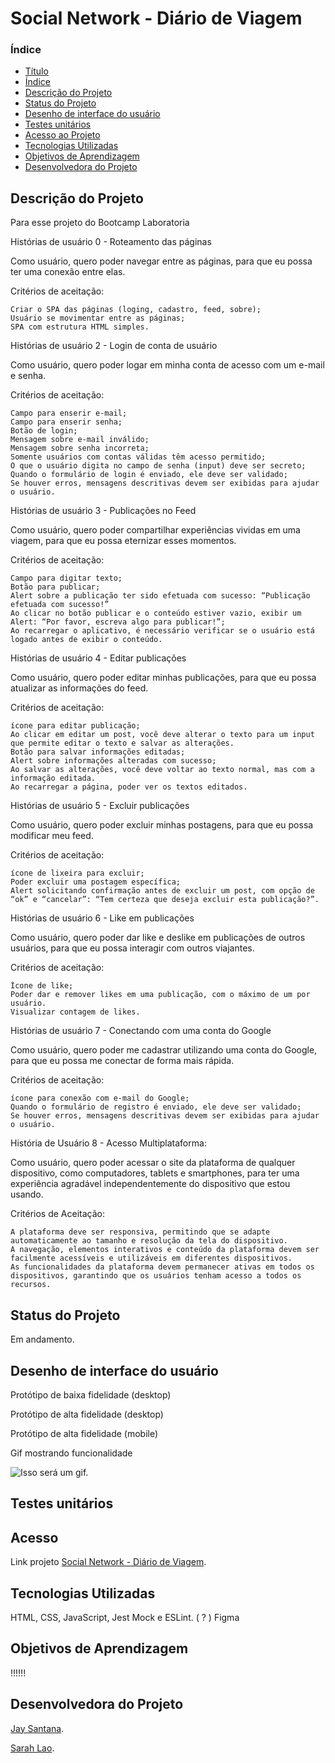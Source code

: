 # Social Network - Diário de Viagem 


### Índice

* [Título](#Título)
* [Índice](#índice)
* [Descrição do Projeto](#descrição-do-projeto)
* [Status do Projeto](#status-do-Projeto)
* [Desenho de interface do usuário](#desenho-de-interface-do-usuário)
* [Testes unitários](#testes-unitários)
* [Acesso ao Projeto](#acesso-ao-projeto)
* [Tecnologias Utilizadas](#tecnologias-utilizadas) 
* [Objetivos de Aprendizagem](#objetivos-de-aprendizagem)
* [Desenvolvedora do Projeto](#desenvolvedora)


## Descrição do Projeto 
Para esse projeto do Bootcamp Laboratoria 


Histórias de usuário 0 - Roteamento das páginas

Como usuário, quero poder navegar entre as páginas, para que eu possa ter uma conexão entre elas.

Critérios de aceitação:

    Criar o SPA das páginas (loging, cadastro, feed, sobre);
    Usuário se movimentar entre as páginas;
    SPA com estrutura HTML simples.

Histórias de usuário 2 - Login de conta de usuário

Como usuário, quero poder logar em minha conta de acesso com um e-mail e senha.

Critérios de aceitação:

    Campo para enserir e-mail; 
    Campo para enserir senha;
    Botão de login;
    Mensagem sobre e-mail inválido;
    Mensagem sobre senha incorreta;
    Somente usuários com contas válidas têm acesso permitido;
    O que o usuário digita no campo de senha (input) deve ser secreto;
    Quando o formulário de login é enviado, ele deve ser validado;
    Se houver erros, mensagens descritivas devem ser exibidas para ajudar o usuário.

Histórias de usuário 3 - Publicações no Feed

Como usuário, quero poder compartilhar experiências vividas em uma viagem, para que eu possa eternizar esses momentos.

Critérios de aceitação:

    Campo para digitar texto;
    Botão para publicar;
    Alert sobre a publicação ter sido efetuada com sucesso: “Publicação efetuada com sucesso!”
    Ao clicar no botão publicar e o conteúdo estiver vazio, exibir um Alert: “Por favor, escreva algo para publicar!”;
    Ao recarregar o aplicativo, é necessário verificar se o usuário está logado antes de exibir o conteúdo.

Histórias de usuário 4 - Editar publicações

Como usuário, quero poder editar minhas publicações, para que eu possa atualizar as informações do feed.

Critérios de aceitação:

    ícone para editar publicação;
    Ao clicar em editar um post, você deve alterar o texto para um input que permite editar o texto e salvar as alterações.
    Botão para salvar informações editadas;
    Alert sobre informações alteradas com sucesso;
    Ao salvar as alterações, você deve voltar ao texto normal, mas com a informação editada.
    Ao recarregar a página, poder ver os textos editados.

Histórias de usuário 5 - Excluir publicações

Como usuário, quero poder excluir minhas postagens, para que eu possa modificar meu feed.

Critérios de aceitação:

    ícone de lixeira para excluir;
    Poder excluir uma postagem específica;
    Alert solicitando confirmação antes de excluir um post, com opção de “ok” e “cancelar”: “Tem certeza que deseja excluir esta publicação?”.


Histórias de usuário 6 - Like em publicações

Como usuário, quero poder dar like e deslike em publicações de outros usuários, para que eu possa interagir com outros viajantes.

Critérios de aceitação:

    Ícone de like;
    Poder dar e remover likes em uma publicação, com o máximo de um por usuário.
    Visualizar contagem de likes.

Histórias de usuário 7 - Conectando com uma conta do Google

Como usuário, quero poder me cadastrar utilizando uma conta do Google, para que eu possa me conectar de forma mais rápida.

Critérios de aceitação:

    ícone para conexão com e-mail do Google;
    Quando o formulário de registro é enviado, ele deve ser validado;
    Se houver erros, mensagens descritivas devem ser exibidas para ajudar o usuário.

História de Usuário 8 - Acesso Multiplataforma:

Como usuário, quero poder acessar o site da plataforma de qualquer dispositivo, como computadores, tablets e smartphones, para ter uma experiência agradável independentemente do dispositivo que estou usando.

Critérios de Aceitação:

    A plataforma deve ser responsiva, permitindo que se adapte automaticamente ao tamanho e resolução da tela do dispositivo.
    A navegação, elementos interativos e conteúdo da plataforma devem ser facilmente acessíveis e utilizáveis em diferentes dispositivos.
    As funcionalidades da plataforma devem permanecer ativas em todos os dispositivos, garantindo que os usuários tenham acesso a todos os recursos.



## Status do Projeto 
Em andamento. 

## Desenho de interface do usuário 

Protótipo de baixa fidelidade (desktop)

Protótipo de alta fidelidade (desktop) 

Protótipo de alta fidelidade (mobile)



Gif mostrando funcionalidade 

![Isso será um gif.](/image/sample.png "Isso é um gif.")

## Testes unitários



## Acesso 
Link projeto [Social Network - Diário de Viagem](https://github.com/jay-santana/SAP011-social-network). 

## Tecnologias Utilizadas 
HTML, CSS, JavaScript, Jest Mock e ESLint.  ( ? )
Figma 

## Objetivos de Aprendizagem 
!!!!!! 

## Desenvolvedora do Projeto
[Jay Santana](https://github.com/jay-santana).

[Sarah Lao](https://github.com/laosarah).